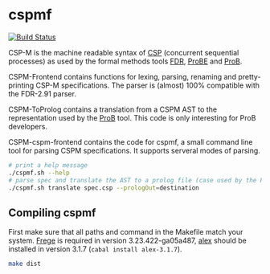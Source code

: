 # cspmf

[![Build Status](https://travis-ci.org/mabre/cspmf.svg?branch=frege)](https://travis-ci.org/mabre/cspmf)

CSP-M is the machine readable syntax of [CSP](https://en.wikipedia.org/wiki/Communicating_sequential_processes) (concurrent sequential processes) as
used by the formal methods tools [FDR](http://www.fsel.com/software.html), [ProBE](http://www.fsel.com/software.html) and [ProB](http://www.stups.uni-duesseldorf.de/ProB/).

CSPM-Frontend contains functions for lexing, parsing, renaming and
pretty-printing CSP-M specifications. The parser is (almost) 100% compatible
with the FDR-2.91 parser.

CSPM-ToProlog contains a translation from a CSPM AST to the representation used
by the [ProB](http://www.stups.uni-duesseldorf.de/ProB/) tool. This
code is only interesting for ProB developers.

CSPM-cspm-frontend contains the code for cspmf, a small command line tool for
parsing CSPM specifications. It supports serveral modes of parsing.

```bash
# print a help message
./cspmf.sh --help
# parse spec and translate the AST to a prolog file (case used by the ProB-Tool)
./cspmf.sh translate spec.csp --prologOut=destination
```

## Compiling cspmf

First make sure that all paths and command in the Makefile match your system.
[Frege](https://github.com/Frege/frege/releases) is required in version
3.23.422-ga05a487, [alex](https://hackage.haskell.org/package/alex) should be
installed in version 3.1.7 (`cabal install alex-3.1.7`).

```bash
make dist
```
